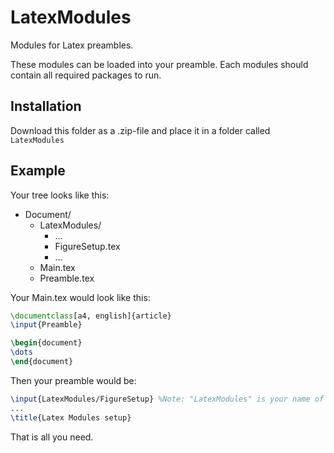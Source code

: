 LatexModules
============

Modules for Latex preambles.

These modules can be loaded into your preamble.
Each modules should contain all required packages to run.

Installation
------------
Download this folder as a .zip-file and place it in a folder called ```LatexModules```


Example
-------
Your tree looks like this:

+ Document/
	+ LatexModules/
		- ...
		- FigureSetup.tex
		- ...
	- Main.tex
	- Preamble.tex

Your Main.tex would look like this:

```latex
\documentclass[a4, english]{article}
\input{Preamble}

\begin{document}
\dots
\end{document}
```

Then your preamble would be:

```latex
\input{LatexModules/FigureSetup} %Note: "LatexModules" is your name of the directory
...
\title{Latex Modules setup}
```

That is all you need.
